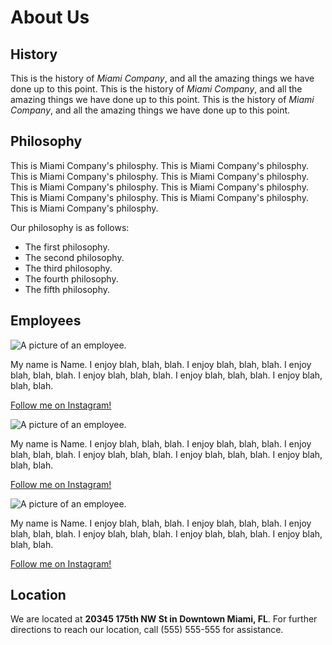 # About Us

## History
This is the history of _Miami Company_, and all the amazing things we have done up to this point. This is the history of _Miami Company_, and all the amazing things we have done up to this point. This is the history of _Miami Company_, and all the amazing things we have done up to this point.

## Philosophy
This is Miami Company's philosphy. This is Miami Company's philosphy. This is Miami Company's philosphy. This is Miami Company's philosphy. This is Miami Company's philosphy. This is Miami Company's philosphy. This is Miami Company's philosphy. This is Miami Company's philosphy. This is Miami Company's philosphy.

Our philosophy is as follows:
* The first philosophy.
* The second philosophy.
* The third philosophy.
* The fourth philosophy.
* The fifth philosophy.

## Employees
![A picture of an employee.](http://lorempixel.com/image_output/people-q-c-200-200-9.jpg)

My name is Name. I enjoy blah, blah, blah. I enjoy blah, blah, blah. I enjoy blah, blah, blah. I enjoy blah, blah, blah. I enjoy blah, blah, blah. I enjoy blah, blah, blah.

[Follow me on Instagram!](http://instagram.com)

![A picture of an employee.](http://lorempixel.com/image_output/people-q-c-200-200-4.jpg)

My name is Name. I enjoy blah, blah, blah. I enjoy blah, blah, blah. I enjoy blah, blah, blah. I enjoy blah, blah, blah. I enjoy blah, blah, blah. I enjoy blah, blah, blah.

[Follow me on Instagram!](http://instagram.com)

![A picture of an employee.](http://lorempixel.com/image_output/people-q-c-200-200-1.jpg)

My name is Name. I enjoy blah, blah, blah. I enjoy blah, blah, blah. I enjoy blah, blah, blah. I enjoy blah, blah, blah. I enjoy blah, blah, blah. I enjoy blah, blah, blah.

[Follow me on Instagram!](http://instagram.com)

## Location
We are located at **20345 175th NW St in Downtown Miami, FL**. For further directions to reach our location, call (555) 555-555 for assistance.


